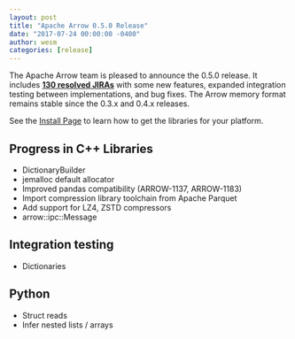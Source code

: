 ```yaml
---
layout: post
title: "Apache Arrow 0.5.0 Release"
date: "2017-07-24 00:00:00 -0400"
author: wesm
categories: [release]
---
```

<!--
{% comment %}
Licensed to the Apache Software Foundation (ASF) under one or more
contributor license agreements.  See the NOTICE file distributed with
this work for additional information regarding copyright ownership.
The ASF licenses this file to you under the Apache License, Version 2.0
(the "License"); you may not use this file except in compliance with
the License.  You may obtain a copy of the License at

http://www.apache.org/licenses/LICENSE-2.0

Unless required by applicable law or agreed to in writing, software
distributed under the License is distributed on an "AS IS" BASIS,
WITHOUT WARRANTIES OR CONDITIONS OF ANY KIND, either express or implied.
See the License for the specific language governing permissions and
limitations under the License.
{% endcomment %}
-->

The Apache Arrow team is pleased to announce the 0.5.0 release. It includes
[**130 resolved JIRAs**][1] with some new features, expanded integration
testing between implementations, and bug fixes. The Arrow memory format remains
stable since the 0.3.x and 0.4.x releases.

See the [Install Page][2] to learn how to get the libraries for your platform.

## Progress in C++ Libraries

* DictionaryBuilder
* jemalloc default allocator
* Improved pandas compatibility (ARROW-1137, ARROW-1183)
* Import compression library toolchain from Apache Parquet
* Add support for LZ4, ZSTD compressors
* arrow::ipc::Message

## Integration testing

* Dictionaries

## Python

* Struct reads
* Infer nested lists / arrays

[1]: https://issues.apache.org/jira/issues/?jql=project%20%3D%20ARROW%20AND%20status%20in%20(Resolved%2C%20Closed)%20AND%20fixVersion%20%3D%200.5.0
[2]: http://arrow.apache.org/install
